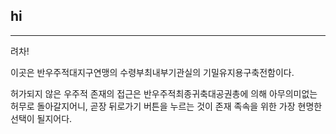 ## hi

---

려차!

이곳은 반우주적대지구연맹의 수령부최내부기관실의 기밀유지용구축전함이다.

허가되지 않은 우주적 존재의 접근은 반우주적최종귀축대공권총에 의해 아무의미없는 허무로 돌아갈지어니, 곧장 뒤로가기 버튼을 누르는 것이 존재 족속을 위한 가장 현명한 선택이 될지어다.